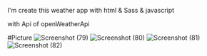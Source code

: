 I'm create this weather app  with html & Sass & javascript 

with Api of openWeatherApi 

#Picture
![Screenshot (79)](https://user-images.githubusercontent.com/66866297/146690236-53eda24b-3c00-46c9-9dfe-4e86576a3fff.png)
![Screenshot (80)](https://user-images.githubusercontent.com/66866297/146690238-b79a66d4-6c75-49d1-8ce5-f00889c37a12.png)
![Screenshot (81)](https://user-images.githubusercontent.com/66866297/146690239-2eee6de1-dff7-45e1-b90e-105432122be8.png)
![Screenshot (82)](https://user-images.githubusercontent.com/66866297/146690240-7038df60-f754-4c03-b5b2-0ddc8d980b12.png)
